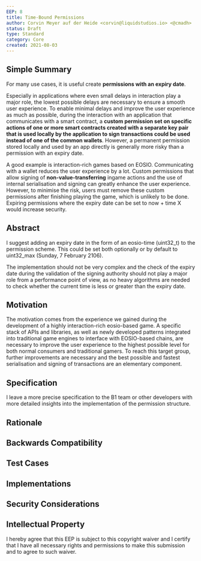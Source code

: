```yaml
---
EEP: 8
title: Time-Bound Permissions
author: Corvin Meyer auf der Heide <corvin@liquidstudios.io> <@cmadh>
status: Draft
type: Standard
category: Core
created: 2021-08-03
---
```


## Simple Summary

For many use cases, it is useful create **permissions with an expiry date**. 

Especially in applications where even small delays in interaction play a major role, the lowest possible delays are necessary to ensure a smooth user experience. To enable minimal delays and improve the user experience as much as possible, during the interaction with an application that communicates with a smart contract, a **custom permission set on specific actions of one or more smart contracts created with a separate key pair that is used locally by the application to sign transactions could be used instead of one of the common wallets**. However, a permanent permission stored locally and used by an app directly is generally more risky than a permission with an expiry date. 

A good example is interaction-rich games based on EOSIO. Communicating with a wallet reduces the user experience by a lot. Custom permissions that allow signing of **non-value-transferring** ingame actions and the use of internal serialisation and signing can greatly enhance the user experience. However, to minimise the risk, users must remove these custom permissions after finishing playing the game, which is unlikely to be done. Expiring permissions where the expiry date can be set to now + time X would increase security.

## Abstract

I suggest adding an expiry date in the form of an eosio-time (uint32_t) to the permission scheme. This could be set both optionally or by default to uint32_max (Sunday, 7 February 2106).

The implementation should not be very complex and the check of the expiry date during the validation of the signing authority should not play a major role from a performance point of view, as no heavy algorithms are needed to check whether the current time is less or greater than the expiry date.

## Motivation

The motivation comes from the experience we gained during the development of a highly interaction-rich eosio-based game. A specific stack of APIs and libraries, as well as newly developed patterns integrated into traditional game engines to interface with EOSIO-based chains, are necessary to improve the user experience to the highest possible level for both normal consumers and traditional gamers. To reach this target group, further improvements are necessary and the best possible and fastest serialisation and signing of transactions are an elementary component. 

## Specification

I leave a more precise specification to the B1 team or other developers with more detailed insights into the implementation of the permission structure.

## Rationale

## Backwards Compatibility

## Test Cases

## Implementations

## Security Considerations

## Intellectual Property
I hereby agree that this EEP is subject to this copyright waiver and I certify that I have all necessary rights and permissions to make this submission and to agree to such waiver.
